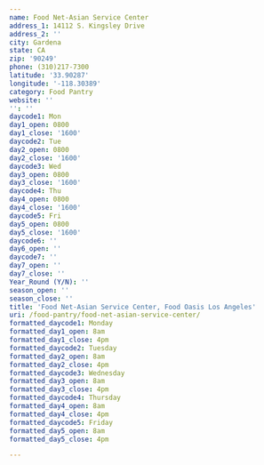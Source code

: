 ```yaml
---
name: Food Net-Asian Service Center
address_1: 14112 S. Kingsley Drive
address_2: ''
city: Gardena
state: CA
zip: '90249'
phone: (310)217-7300
latitude: '33.90287'
longitude: '-118.30389'
category: Food Pantry
website: ''
'': ''
daycode1: Mon
day1_open: 0800
day1_close: '1600'
daycode2: Tue
day2_open: 0800
day2_close: '1600'
daycode3: Wed
day3_open: 0800
day3_close: '1600'
daycode4: Thu
day4_open: 0800
day4_close: '1600'
daycode5: Fri
day5_open: 0800
day5_close: '1600'
daycode6: ''
day6_open: ''
daycode7: ''
day7_open: ''
day7_close: ''
Year_Round (Y/N): ''
season_open: ''
season_close: ''
title: 'Food Net-Asian Service Center, Food Oasis Los Angeles'
uri: /food-pantry/food-net-asian-service-center/
formatted_daycode1: Monday
formatted_day1_open: 8am
formatted_day1_close: 4pm
formatted_daycode2: Tuesday
formatted_day2_open: 8am
formatted_day2_close: 4pm
formatted_daycode3: Wednesday
formatted_day3_open: 8am
formatted_day3_close: 4pm
formatted_daycode4: Thursday
formatted_day4_open: 8am
formatted_day4_close: 4pm
formatted_daycode5: Friday
formatted_day5_open: 8am
formatted_day5_close: 4pm

---
```

